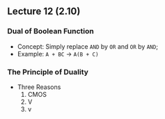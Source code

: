 ## Lecture 12 (2.10)
### Dual of Boolean Function
- Concept: Simply replace `AND` by `OR` and `OR` by `AND`;
- Example: `A + BC` -> `A(B + C)`
### The Principle of Duality
- Three Reasons
	1. CMOS 
	2. V
	3. v 
